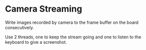 # Camera Streaming

Write images recorded by camera to the frame buffer on the board consecutively.

Use 2 threads, one to keep the stream going and one to listen to the keyboard to give a screenshot.

